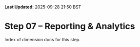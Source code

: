 **Last Updated:** 2025-09-28 21:50 BST

# Step 07 – Reporting & Analytics

Index of dimension docs for this step.
